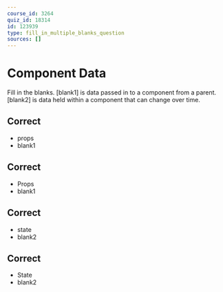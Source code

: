 ```yaml
---
course_id: 3264
quiz_id: 18314
id: 123939
type: fill_in_multiple_blanks_question
sources: []
---
```


# Component Data

Fill in the blanks. [blank1] is data passed in to a component from a parent.
[blank2] is data held within a component that can change over time.

## Correct

- props
- blank1

## Correct

- Props
- blank1

## Correct

- state
- blank2

## Correct

- State
- blank2
